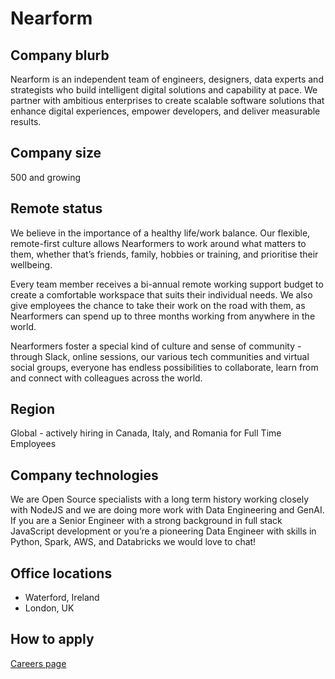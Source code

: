 # Nearform

## Company blurb

Nearform is an independent team of engineers, designers, data experts and strategists who build intelligent digital solutions and capability at pace. We partner with ambitious enterprises to create scalable software solutions that enhance digital experiences, empower developers, and deliver measurable results.

## Company size

500 and growing

## Remote status

We believe in the importance of a healthy life/work balance. Our flexible, remote-first culture allows Nearformers to work around what matters to them, whether that’s friends, family, hobbies or training, and prioritise their wellbeing.

Every team member receives a bi-annual remote working support budget to create a comfortable workspace that suits their individual needs. We also give employees the chance to take their work on the road with them, as Nearformers can spend up to three months working from anywhere in the world.

Nearformers foster a special kind of culture and sense of community - through Slack, online sessions, our various tech communities and virtual social groups, everyone has endless possibilities to collaborate, learn from and connect with colleagues across the world.

## Region

Global - actively hiring in Canada, Italy, and Romania for Full Time Employees

## Company technologies

We are Open Source specialists with a long term history working closely with NodeJS and we are doing more work with Data Engineering and GenAI. If you are a Senior Engineer with a strong background in full stack JavaScript development or you’re a pioneering Data Engineer with skills in Python, Spark, AWS, and Databricks we would love to chat!

## Office locations

- Waterford, Ireland
- London, UK

## How to apply

[Careers page](https://www.nearform.com/careers/)
